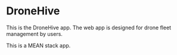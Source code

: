 # DroneHive
This is the DroneHive app.  The web app is designed for drone fleet management by users. 

This is a MEAN stack app. 


